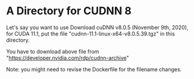# A Directory for CUDNN 8

Let's say you want to use Download cuDNN v8.0.5 (November 9th, 2020), for CUDA 11.1, put the file "cudnn-11.1-linux-x64-v8.0.5.39.tgz" in this directory. 

You have to download above file from "https://developer.nvidia.com/rdp/cudnn-archive"


Note: you might need to revise the Dockerfile for the filename changes.
